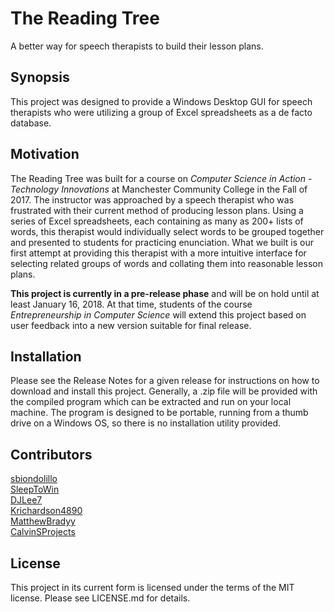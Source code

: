 # The Reading Tree
A better way for speech therapists to build their lesson plans.

## Synopsis

This project was designed to provide a Windows Desktop GUI for speech therapists who were utilizing a group of Excel spreadsheets as a de facto database.

## Motivation

The Reading Tree was built for a course on *Computer Science in Action - Technology Innovations* at Manchester Community College in the Fall of 2017. The instructor was approached by a speech therapist who was frustrated with their current method of producing lesson plans. Using a series of Excel spreadsheets, each containing as many as 200+ lists of words, this therapist would individually select words to be grouped together and presented to students for practicing enunciation. What we built is our first attempt at providing this therapist with a more intuitive interface for selecting related groups of words and collating them into reasonable lesson plans.  
  
**This project is currently in a pre-release phase** and will be on hold until at least January 16, 2018. At that time, students of the course *Entrepreneurship in Computer Science* will extend this project based on user feedback into a new version suitable for final release.

## Installation

Please see the Release Notes for a given release for instructions on how to download and install this project. Generally, a .zip file will be provided with the compiled program which can be extracted and run on your local machine. The program is designed to be portable, running from a thumb drive on a Windows OS, so there is no installation utility provided.

## Contributors  
  
[sbiondolillo](https://github.com/sbiondolillo)  
[SleepToWin](https://github.com/SleepToWin)  
[DJLee7](https://github.com/DJLee7)  
[Krichardson4890](https://github.com/KRichardson4890)  
[MatthewBradyy](https://github.com/MatthewBradyy)  
[CalvinSProjects](https://github.com/CalvinSProjects)  
  
## License

This project in its current form is licensed under the terms of the MIT license. Please see LICENSE.md for details.
